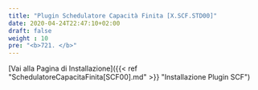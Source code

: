 ```yaml
---
title: "Plugin Schedulatore Capacità Finita [X.SCF.STD00]"
date: 2020-04-24T22:47:10+02:00
draft: false
weight : 10
pre: "<b>721. </b>"
---
```


[Vai alla Pagina di Installazione]({{< ref "SchedulatoreCapacitaFinita[SCF00].md" >}} "Installazione Plugin SCF")
